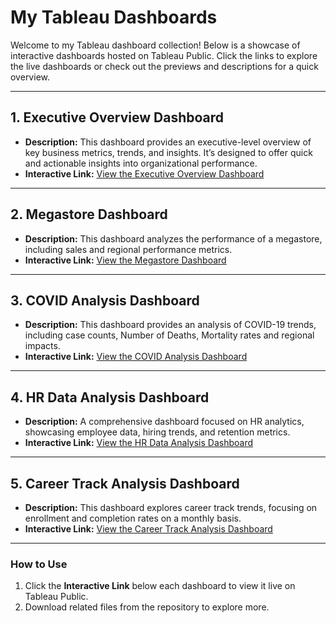 # My Tableau Dashboards

Welcome to my Tableau dashboard collection! Below is a showcase of interactive dashboards hosted on Tableau Public. Click the links to explore the live dashboards or check out the previews and descriptions for a quick overview.

---

## 1. Executive Overview Dashboard

- **Description:** This dashboard provides an executive-level overview of key business metrics, trends, and insights. It’s designed to offer quick and actionable insights into organizational performance.
- **Interactive Link:** [View the Executive Overview Dashboard](https://public.tableau.com/app/profile/vivek.arora7706/viz/ExecutiveOverview_17369702612790/ExecutiveOverview)

---

## 2. Megastore Dashboard

- **Description:** This dashboard analyzes the performance of a megastore, including sales and regional performance metrics.
- **Interactive Link:** [View the Megastore Dashboard](https://public.tableau.com/app/profile/vivek.arora7706/viz/Megastore_17369703707030/Dashboard1)

---

## 3. COVID Analysis Dashboard

- **Description:** This dashboard provides an analysis of COVID-19 trends, including case counts, Number of Deaths, Mortality rates and regional impacts.
- **Interactive Link:** [View the COVID Analysis Dashboard](https://public.tableau.com/app/profile/vivek.arora7706/viz/CovidAnalysis_17369700106170/CovidAnalysis)

---

## 4. HR Data Analysis Dashboard

- **Description:** A comprehensive dashboard focused on HR analytics, showcasing employee data, hiring trends, and retention metrics.
- **Interactive Link:** [View the HR Data Analysis Dashboard](https://public.tableau.com/app/profile/vivek.arora7706/viz/HRDataAnalysis_17369701732810/Sheet6)

---

## 5. Career Track Analysis Dashboard

- **Description:** This dashboard explores career track trends, focusing on enrollment and completion rates on a monthly basis.
- **Interactive Link:** [View the Career Track Analysis Dashboard](https://public.tableau.com/app/profile/vivek.arora7706/viz/CareerTrackAnalysis_17369700905210/MonthlyEnrollmentandCompletionRate)

---

### How to Use
1. Click the **Interactive Link** below each dashboard to view it live on Tableau Public.
2. Download related files from the repository to explore more.

